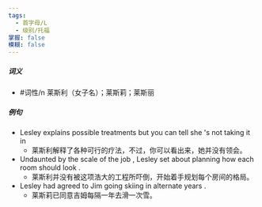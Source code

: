 ```yaml
---
tags:
  - 首字母/L
  - 级别/托福
掌握: false
模糊: false
---
```

##### 词义
- #词性/n  莱斯利（女子名）；莱斯莉；莱斯丽
##### 例句
- Lesley explains possible treatments but you can tell she 's not taking it in
	- 莱斯利解释了各种可行的疗法，不过，你可以看出来，她并没有领会。
- Undaunted by the scale of the job , Lesley set about planning how each room should look .
	- 莱斯利并没有被这项浩大的工程所吓倒，开始着手规划每个房间的格局。
- Lesley had agreed to Jim going skiing in alternate years .
	- 莱斯莉已同意吉姆每隔一年去滑一次雪。
